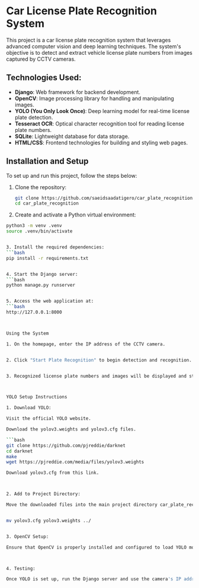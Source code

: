 # Car License Plate Recognition System

This project is a car license plate recognition system that leverages advanced computer vision and deep learning techniques. The system's objective is to detect and extract vehicle license plate numbers from images captured by CCTV cameras.

## Technologies Used:
- **Django**: Web framework for backend development.
- **OpenCV**: Image processing library for handling and manipulating images.
- **YOLO (You Only Look Once)**: Deep learning model for real-time license plate detection.
- **Tesseract OCR**: Optical character recognition tool for reading license plate numbers.
- **SQLite**: Lightweight database for data storage.
- **HTML/CSS**: Frontend technologies for building and styling web pages.

## Installation and Setup

To set up and run this project, follow the steps below:

1. Clone the repository:
   ```bash
   git clone https://github.com/saeidsaadatigero/car_plate_recognition.git
   cd car_plate_recognition

2. Create and activate a Python virtual environment:
  ```bash
  python3 -m venv .venv
  source .venv/bin/activate


3. Install the required dependencies:
  ```bash
  pip install -r requirements.txt


4. Start the Django server:
  ```bash
python manage.py runserver


5. Access the web application at:
  ```bash
http://127.0.0.1:8000



Using the System

1. On the homepage, enter the IP address of the CCTV camera.


2. Click "Start Plate Recognition" to begin detection and recognition.


3. Recognized license plate numbers and images will be displayed and stored.



YOLO Setup Instructions

1. Download YOLO:

Visit the official YOLO website.

Download the yolov3.weights and yolov3.cfg files.

  ```bash
git clone https://github.com/pjreddie/darknet
cd darknet
make
wget https://pjreddie.com/media/files/yolov3.weights

Download yolov3.cfg from this link.



2. Add to Project Directory:

Move the downloaded files into the main project directory car_plate_recognition.


mv yolov3.cfg yolov3.weights ../


3. OpenCV Setup:

Ensure that OpenCV is properly installed and configured to load YOLO models.



4. Testing:

Once YOLO is set up, run the Django server and use the camera's IP address to test the system.